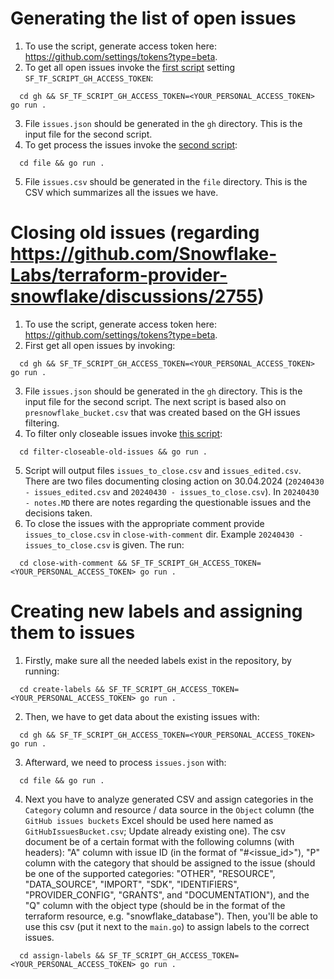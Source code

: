 # Generating the list of open issues
1. To use the script, generate access token here: https://github.com/settings/tokens?type=beta.
2. To get all open issues invoke the [first script](./gh/main.go) setting `SF_TF_SCRIPT_GH_ACCESS_TOKEN`:
```shell
  cd gh && SF_TF_SCRIPT_GH_ACCESS_TOKEN=<YOUR_PERSONAL_ACCESS_TOKEN> go run .
```
3. File `issues.json` should be generated in the `gh` directory. This is the input file for the second script.
4. To get process the issues invoke the [second script](./file/main.go):
```shell
  cd file && go run .
```
5. File `issues.csv` should be generated in the `file` directory. This is the CSV which summarizes all the issues we have.

# Closing old issues (regarding https://github.com/Snowflake-Labs/terraform-provider-snowflake/discussions/2755)
1. To use the script, generate access token here: https://github.com/settings/tokens?type=beta.
2. First get all open issues by invoking:
```shell
  cd gh && SF_TF_SCRIPT_GH_ACCESS_TOKEN=<YOUR_PERSONAL_ACCESS_TOKEN> go run .
```
3. File `issues.json` should be generated in the `gh` directory. This is the input file for the second script. The next script is based also on `presnowflake_bucket.csv` that was created based on the GH issues filtering.
4. To filter only closeable issues invoke [this script](./filter-closeable-old-issues/main.go):
```shell
  cd filter-closeable-old-issues && go run .
```
5. Script will output files `issues_to_close.csv` and `issues_edited.csv`. There are two files documenting closing action on 30.04.2024 (`20240430 - issues_edited.csv` and `20240430 - issues_to_close.csv`). In `20240430 - notes.MD` there are notes regarding the questionable issues and the decisions taken.
6. To close the issues with the appropriate comment provide `issues_to_close.csv` in `close-with-comment` dir. Example `20240430 - issues_to_close.csv` is given. The run:
```shell
  cd close-with-comment && SF_TF_SCRIPT_GH_ACCESS_TOKEN=<YOUR_PERSONAL_ACCESS_TOKEN> go run .
```

# Creating new labels and assigning them to issues
1. Firstly, make sure all the needed labels exist in the repository, by running:
```shell
  cd create-labels && SF_TF_SCRIPT_GH_ACCESS_TOKEN=<YOUR_PERSONAL_ACCESS_TOKEN> go run .
```
2. Then, we have to get data about the existing issues with:
```shell
  cd gh && SF_TF_SCRIPT_GH_ACCESS_TOKEN=<YOUR_PERSONAL_ACCESS_TOKEN> go run .
```
3. Afterward, we need to process `issues.json` with:
```shell
  cd file && go run .
```
4. Next you have to analyze generated CSV and assign categories in the `Category` column and resource / data source in the `Object` column (the `GitHub issues buckets` Excel should be used here named as `GitHubIssuesBucket.csv`; Update already existing one). The csv document be of a certain format with the following columns (with headers): "A" column with issue ID (in the format of "#<issue_id>"), "P" column with the category that should be assigned to the issue (should be one of the supported categories: "OTHER", "RESOURCE", "DATA_SOURCE", "IMPORT", "SDK", "IDENTIFIERS", "PROVIDER_CONFIG", "GRANTS", and "DOCUMENTATION"), and the "Q" column with the object type (should be in the format of the terraform resource, e.g. "snowflake_database"). Then, you'll be able to use this csv (put it next to the `main.go`) to assign labels to the correct issues.
```shell
  cd assign-labels && SF_TF_SCRIPT_GH_ACCESS_TOKEN=<YOUR_PERSONAL_ACCESS_TOKEN> go run .
```
